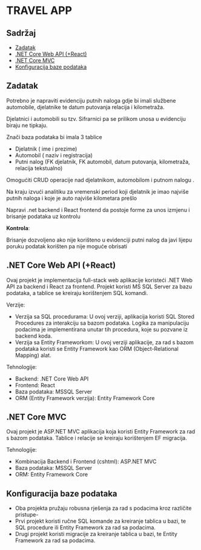# TRAVEL APP

## Sadržaj
* [Zadatak](#zadatak)
* [.NET Core Web API (+React)](#.NET-Core-Web-API-(+React))
* [.NET Core MVC](#.NET-Core-MVC)
* [Konfiguracija baze podataka](#konfiguracija-baze-podataka)

## Zadatak

Potrebno je napraviti evidenciju putnih naloga gdje bi imali službene automobile, djelatnike te datum putovanja relacija i kilometraža. 

Djelatnici i automobili su tzv. Sifrarnici pa se prilikom unosa u evidenciju biraju ne tipkaju. 

Znači baza podataka bi imala 3 tablice 
* Djelatnik ( ime i prezime)
* Automobil ( naziv i registracija) 
* Putni nalog (FK djelatnik, FK automobil, datum putovanja, kilometraža, relacija tekstualno)

Omogućiti CRUD operacije nad djelatnikom, automobilom i putnom nalogu .

Na kraju izvući analitiku za vremenski period koji djelatnik je imao najviše putnih naloga i koje je auto najviše kilometara prešlo 

Napravi .net backend i React frontend da postoje forme za unos izmjenu i brisanje podataka uz kontrolu 

<b>Kontrola</b>: 

Brisanje dozvoljeno ako nije korišteno u evidenciji putni nalog da javi lijepu poruku podatak korišten pa nije moguće obrisati 

## .NET Core Web API (+React)

Ovaj projekt je implementacija full-stack web aplikacije koristeći .NET Web API za backend i React za frontend. Projekt koristi MS SQL Server za bazu podataka, a tablice se kreiraju korištenjem SQL komandi.

Verzije:
* Verzija sa SQL procedurama: U ovoj verziji, aplikacija koristi SQL Stored Procedures za interakciju sa bazom podataka. Logika za manipulaciju podacima je implementirana unutar tih procedura, koje su pozvane iz backend koda.
* Verzija sa Entity Frameworkom: U ovoj verziji aplikacije, za rad s bazom podataka koristi se Entity Framework kao ORM (Object-Relational Mapping) alat.

Tehnologije:
* Backend: .NET Core Web API
* Frontend: React
* Baza podataka: MSSQL Server
* ORM (Entity Framework verzija): Entity Framework Core

## .NET Core MVC

Ovaj projekt je ASP.NET MVC aplikacija koja koristi Entity Framework za rad s bazom podataka. Tablice i relacije se kreiraju korištenjem EF migracija.

Tehnologije:
* Kombinacija Backend i Frontend (cshtml): ASP.NET MVC
* Baza podataka: MSSQL Server
* ORM: Entity Framework Core

## Konfiguracija baze podataka

* Oba projekta pružaju robusna rješenja za rad s podacima kroz različite pristupe-
* Prvi projekt koristi ručne SQL komande za kreiranje tablica u bazi, te SQL procedure ili Entity Framework za rad sa podacima.
* Drugi projekt koristi migracije za kreiranje tablica u bazi, te Entity Framework za rad sa podacima.
